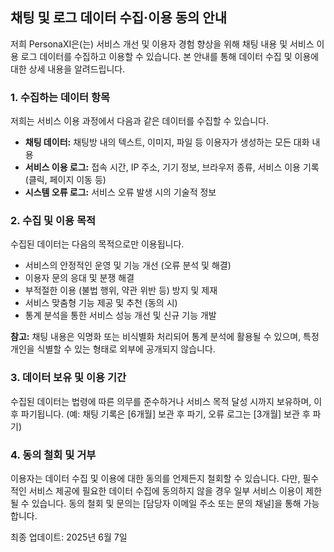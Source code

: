 ## 채팅 및 로그 데이터 수집·이용 동의 안내

저희 PersonaXI은(는) 서비스 개선 및 이용자 경험 향상을 위해 채팅 내용 및 서비스 이용 로그 데이터를 수집하고 이용할 수 있습니다. 본 안내를 통해 데이터 수집 및 이용에 대한 상세 내용을 알려드립니다.

### 1. 수집하는 데이터 항목

저희는 서비스 이용 과정에서 다음과 같은 데이터를 수집할 수 있습니다.

*   **채팅 데이터:** 채팅방 내의 텍스트, 이미지, 파일 등 이용자가 생성하는 모든 대화 내용
*   **서비스 이용 로그:** 접속 시간, IP 주소, 기기 정보, 브라우저 종류, 서비스 이용 기록 (클릭, 페이지 이동 등)
*   **시스템 오류 로그:** 서비스 오류 발생 시의 기술적 정보

### 2. 수집 및 이용 목적

수집된 데이터는 다음의 목적으로만 이용됩니다.

*   서비스의 안정적인 운영 및 기능 개선 (오류 분석 및 해결)
*   이용자 문의 응대 및 분쟁 해결
*   부적절한 이용 (불법 행위, 약관 위반 등) 방지 및 제재
*   서비스 맞춤형 기능 제공 및 추천 (동의 시)
*   통계 분석을 통한 서비스 성능 개선 및 신규 기능 개발

**참고:** 채팅 내용은 익명화 또는 비식별화 처리되어 통계 분석에 활용될 수 있으며, 특정 개인을 식별할 수 있는 형태로 외부에 공개되지 않습니다.

### 3. 데이터 보유 및 이용 기간

수집된 데이터는 법령에 따른 의무를 준수하거나 서비스 목적 달성 시까지 보유하며, 이후 파기됩니다. (예: 채팅 기록은 [6개월] 보관 후 파기, 오류 로그는 [3개월] 보관 후 파기)

### 4. 동의 철회 및 거부

이용자는 데이터 수집 및 이용에 대한 동의를 언제든지 철회할 수 있습니다. 다만, 필수적인 서비스 제공에 필요한 데이터 수집에 동의하지 않을 경우 일부 서비스 이용이 제한될 수 있습니다. 동의 철회 및 문의는 [담당자 이메일 주소 또는 문의 채널]을 통해 가능합니다.

최종 업데이트: 2025년 6월 7일